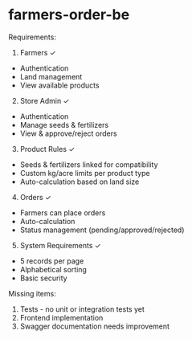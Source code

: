 # farmers-order-be

Requirements:

1. Farmers ✓

- Authentication
- Land management
- View available products

2. Store Admin ✓

- Authentication
- Manage seeds & fertilizers
- View & approve/reject orders

3. Product Rules ✓

- Seeds & fertilizers linked for compatibility
- Custom kg/acre limits per product type
- Auto-calculation based on land size

4. Orders ✓

- Farmers can place orders
- Auto-calculation
- Status management (pending/approved/rejected)

5. System Requirements ✓

- 5 records per page
- Alphabetical sorting
- Basic security

Missing items:

1. Tests - no unit or integration tests yet
2. Frontend implementation
3. Swagger documentation needs improvement
